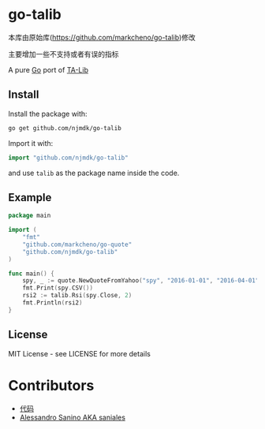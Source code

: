 # go-talib

本库由原始库(https://github.com/markcheno/go-talib)修改

主要增加一些不支持或者有误的指标

A pure [Go](http://golang.org/) port of [TA-Lib](http://ta-lib.org)

## Install

Install the package with:

```bash
go get github.com/njmdk/go-talib
```

Import it with:

```go
import "github.com/njmdk/go-talib"
```

and use `talib` as the package name inside the code.

## Example

```go
package main

import (
	"fmt"
	"github.com/markcheno/go-quote"
	"github.com/njmdk/go-talib"
)

func main() {
	spy, _ := quote.NewQuoteFromYahoo("spy", "2016-01-01", "2016-04-01", quote.Daily, true)
	fmt.Print(spy.CSV())
	rsi2 := talib.Rsi(spy.Close, 2)
	fmt.Println(rsi2)
}
```

## License

MIT License  - see LICENSE for more details

# Contributors

- [代码](https://github.com/njmdk) 
- [Alessandro Sanino AKA saniales](https://github.com/saniales)
